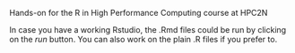 Hands-on for the R in High Performance Computing course at HPC2N

In case you have a working Rstudio, the .Rmd files could be run
by clicking on the *run* button. You can also work on the plain 
.R files if you prefer to.
